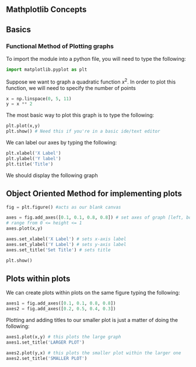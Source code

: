 ## Mathplotlib Concepts 

## Basics

### Functional Method of Plotting graphs

To import the module into a python file, you will need to type the following:
````python
import matplotlib.pyplot as plt
````




Suppose we want to graph a quadratic function $x^2$. In order to plot this function, we will need to specify the number of points 

````python
x = np.linspace(0, 5, 11)
y = x ** 2

````

The most basic way to plot this graph is to type the following:
````python
plt.plot(x,y)
plt.show() # Need this if you're in a basic ide/text editor
````

We can label our axes by typing the following:

````python
plt.xlabel('X Label')
plt.ylabel('Y label')
plt.title('Title')
````
We should display the following graph


## Object Oriented Method for implementing plots

````python
fig = plt.figure() #acts as our blank canvas

axes = fig.add_axes([0.1, 0.1, 0.8, 0.8]) # set axes of graph [left, bottom, width, height]
# range from 0 <= height <= 1
axes.plot(x,y)

axes.set_xlabel('X Label') # sets x-axis label
axes.set_ylabel('Y Label') # sets y-axis label
axes.set_title('Set Title') # sets title

plt.show()
````

## Plots within plots

We can create plots within plots on the same figure typing the following:

````python
axes1 = fig.add_axes([0.1, 0.1, 0.8, 0.8])
axes2 = fig.add_axes([0.2, 0.5, 0.4, 0.3])

````
Plotting and adding titles to our smaller plot is just a matter of doing the following:
````python
axes1.plot(x,y) # this plots the large graph
axes1.set_title('LARGER PLOT') 

axes2.plot(y,x) # this plots the smaller plot within the larger one
axes2.set_title('SMALLER PLOT')
````






